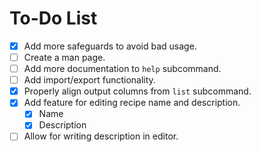 # To-Do List

- [X] Add more safeguards to avoid bad usage.
- [ ] Create a man page.
- [ ] Add more documentation to `help` subcommand.
- [ ] Add import/export functionality.
- [X] Properly align output columns from `list` subcommand.
- [X] Add feature for editing recipe name and description.
  - [X] Name
  - [X] Description
- [ ] Allow for writing description in editor.
